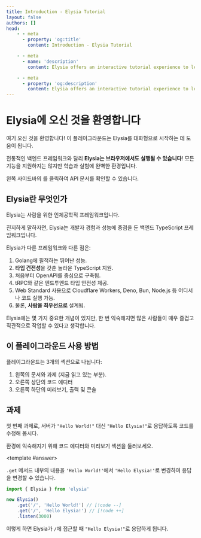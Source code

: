 ```yaml
---
title: Introduction - Elysia Tutorial
layout: false
authors: []
head:
    - - meta
      - property: 'og:title'
        content: Introduction - Elysia Tutorial

    - - meta
      - name: 'description'
        content: Elysia offers an interactive tutorial experience to learn Elysia with IDE, playground, and more. Get started with Elysia now!

    - - meta
      - property: 'og:description'
        content: Elysia offers an interactive tutorial experience to learn Elysia with IDE, playground, and more. Get started with Elysia now!
---
```


<script setup lang="ts">
import Editor from '../components/xiao/playground/playground.vue'

import { Bookmark } from 'lucide-vue-next'

import { code, testcases } from './data'
</script>

<Editor :code="code" :testcases="testcases">

# Elysia에 오신 것을 환영합니다

여기 오신 것을 환영합니다! 이 플레이그라운드는 Elysia를 대화형으로 시작하는 데 도움이 됩니다.

전통적인 백엔드 프레임워크와 달리 **Elysia는 브라우저에서도 실행될 수 있습니다**! 모든 기능을 지원하지는 않지만 학습과 실험에 완벽한 환경입니다.

왼쪽 사이드바의 <Bookmark class="inline" :size="18" stroke-width="2" />를 클릭하여 API 문서를 확인할 수 있습니다.

## Elysia란 무엇인가

Elysia는 사람을 위한 인체공학적 프레임워크입니다.

진지하게 말하자면, Elysia는 개발자 경험과 성능에 중점을 둔 백엔드 TypeScript 프레임워크입니다.

Elysia가 다른 프레임워크와 다른 점은:

1. Golang에 필적하는 뛰어난 성능.
2. **타입 건전성**을 갖춘 놀라운 TypeScript 지원.
3. 처음부터 OpenAPI를 중심으로 구축됨.
4. tRPC와 같은 엔드투엔드 타입 안전성 제공.
5. Web Standard 사용으로 Cloudflare Workers, Deno, Bun, Node.js 등 어디서나 코드 실행 가능.
6. 물론, **사람을 최우선으로** 설계됨.

Elysia에는 몇 가지 중요한 개념이 있지만, 한 번 익숙해지면 많은 사람들이 매우 즐겁고 직관적으로 작업할 수 있다고 생각합니다.

## 이 플레이그라운드 사용 방법

플레이그라운드는 3개의 섹션으로 나뉩니다:
1. 왼쪽의 문서와 과제 (지금 읽고 있는 부분).
2. 오른쪽 상단의 코드 에디터
3. 오른쪽 하단의 미리보기, 출력 및 콘솔

## 과제

첫 번째 과제로, 서버가 `"Hello World!"` 대신 `"Hello Elysia!"`로 응답하도록 코드를 수정해 봅시다.

환경에 익숙해지기 위해 코드 에디터와 미리보기 섹션을 둘러보세요.

<template #answer>

`.get` 메서드 내부의 내용을 `'Hello World!'`에서 `'Hello Elysia!'`로 변경하여 응답을 변경할 수 있습니다.

```typescript
import { Elysia } from 'elysia'

new Elysia()
	.get('/', 'Hello World!') // [!code --]
	.get('/', 'Hello Elysia!') // [!code ++]
	.listen(3000)
```

이렇게 하면 Elysia가 `/`에 접근할 때 `"Hello Elysia!"`로 응답하게 됩니다.

</template>

</Editor>
